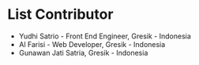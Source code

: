 # List Contributor

- Yudhi Satrio - Front End Engineer, Gresik - Indonesia
- Al Farisi - Web Developer, Gresik - Indonesia
- Gunawan Jati Satria, Gresik - Indonesia
